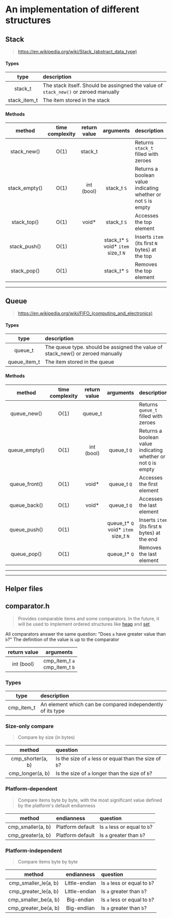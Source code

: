 [//]: # (It's licensed under MIT, btw)

# An implementation of different structures

## Stack
> https://en.wikipedia.org/wiki/Stack_(abstract_data_type)


#### Types
| type          | description                                                                         |
|:-------------:|:------------------------------------------------------------------------------------|
| stack_t       | The stack itself. Should be assingned the value of `stack_new()` or zeroed manually |
| stack_item_t  | The item stored in the stack |

#### Methods
| method        | time complexity   | return value | arguments                                  | description                                                    |
|:-------------:|:-----------------:|:------------:|:------------------------------------------:|:---------------------------------------------------------------|
| stack_new()   | O(1)              | stack_t      |                                            | Returns `stack_t` filled with zeroes                           |
| stack_empty() | O(1)              | int (bool)   | stack_t  `S`                               | Returns a boolean value indicating whether or not `S` is empty |
| stack_top()   | O(1)              | void*        | stack_t  `S`                               | Accesses the top element                                       |
| stack_push()  | O(1)              |              | stack_t* `S`<br>void* `item`<br>size_t `N` | Inserts `item` (its first `N` bytes) at the top                |
| stack_pop()   | O(1)              |              | stack_t* `S`                               | Removes the top element                                        |

---

## Queue
> https://en.wikipedia.org/wiki/FIFO_(computing_and_electronics)


#### Types
| type         | description                                                                    |
|:------------:|:-------------------------------------------------------------------------------|
| queue_t      | The queue type. should be assigned the value of stack_new() or zeroed manually |
| queue_item_t | The item stored in the queue                                                   |

#### Methods
| method        | time complexity | return value | arguments                                  | description                                                        |
|:-------------:|:---------------:|:------------:|:------------------------------------------:|:-------------------------------------------------------------------|
| queue_new()   | O(1)            | queue_t      |                                            | Returns `queue_t` filled with zeroes                               |
| queue_empty() | O(1)            | int (bool)   | queue_t  `Q`                               | Returns a boolean value indicating whether or not `Q` is empty     |
| queue_front() | O(1)            | void*        | queue_t  `Q`                               | Accesses the first element                                         |
| queue_back()  | O(1)            | void*        | queue_t  `Q`                               | Accesses the last element                                          |
| queue_push()  | O(1)            |              | queue_t* `Q`<br>void* `item`<br>size_t `N` | Inserts `item` (its first `N` bytes) at the end                    |
| queue_pop()   | O(1)            |              | queue_t* `Q`                               | Removes the last element                                           |

---
---

## Helper files
## comparator.h

> Provides comparable items and some comparators.
> In the future, it will be used to implement ordered structures like [heap](https://en.wikipedia.org/wiki/Heap_(data_structure)) and [set](https://en.wikipedia.org/wiki/Set_(abstract_data_type))

All comparators answer the same question: "Does `a` have greater value than `b`?"
The definition of the value is up to the comparator

| return value | arguments                        |
|:------------:|:--------------------------------:|
| int (bool)   | cmp_item_t `a`<br>cmp_item_t `b` |



### Types
| type       | description                                                |
|:----------:|:-----------------------------------------------------------|
| cmp_item_t | An element which can be compared independently of its type |


### Size-only compare
> Compare by size (in bytes)

| method            | question                                               |
|:-----------------:|:-------------------------------------------------------|
| cmp_shorter(a, b) | Is the size of `a` less or equal than the size of `b`? |
| cmp_longer(a, b)  | Is the size of `a` longer than the size of `b`?        |

### Platform-dependent
> Compare items byte by byte, with the most significant value defined by the platform's default endianness

| method            | endianness       | question                       |
|:-----------------:|:-----------------|:-------------------------------|
| cmp_smaller(a, b) | Platform default | Is `a` less or equal to `b`?   |
| cmp_greater(a, b) | Platform default | Is `a` greater than `b`?       |

### Platform-independent
> Compare items byte by byte

| method               | endianness    | question                       |
|:--------------------:|:-------------:|:-------------------------------|
| cmp_smaller_le(a, b) | Little-endian | Is `a` less or equal to `b`?   |
| cmp_greater_le(a, b) | Little-endian | Is `a` greater than `b`?       |
| cmp_smaller_be(a, b) | Big-endian    | Is `a` less or equal to `b`?   |
| cmp_greater_be(a, b) | Big-endlian   | Is `a` greater than `b`?       |